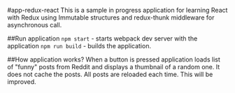 #app-redux-react
This is a sample in progress application for learning React with Redux using Immutable structures and redux-thunk middleware for asynchronous call.

##Run application
`npm start` - starts webpack dev server with the application
`npm run build` - builds the application.

##How application works?
When a button is pressed application loads list of "funny" posts from Reddit and displays a thumbnail of a random one. It does not cache the posts. All posts are reloaded each time. This will be improved.
